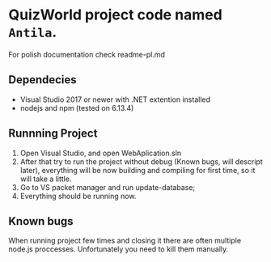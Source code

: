 # QuizWorld project code named `Antila`.
For polish documentation check readme-pl.md

## Dependecies
* Visual Studio 2017 or newer with .NET extention installed
* nodejs and npm (tested on 6.13.4)

## Runnning Project
1. Open Visual Studio, and open WebAplication.sln
1. After that try to run the project without debug (Known bugs, will descript later), everything will be now building and compiling for first time, so it will take a little.
1. Go to VS packet manager and run update-database;
1. Everything should be running now.

## Known bugs
When running project few times and closing it there are often multiple node.js proccesses. Unfortunately you need to kill them manually.